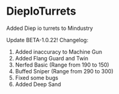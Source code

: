 # DiepIoTurrets
Added Diep io turrets to Mindustry

Update BETA-1.0.22!
Changelog:
1. Added inaccuracy to Machine Gun
2. Added Flang Guard and Twin
3. Nerfed Basic (Range from 190 to 150)
4. Buffed Sniper (Range from 290 to 300)
5. Fixed some bugs
6. Added Deep Sand
